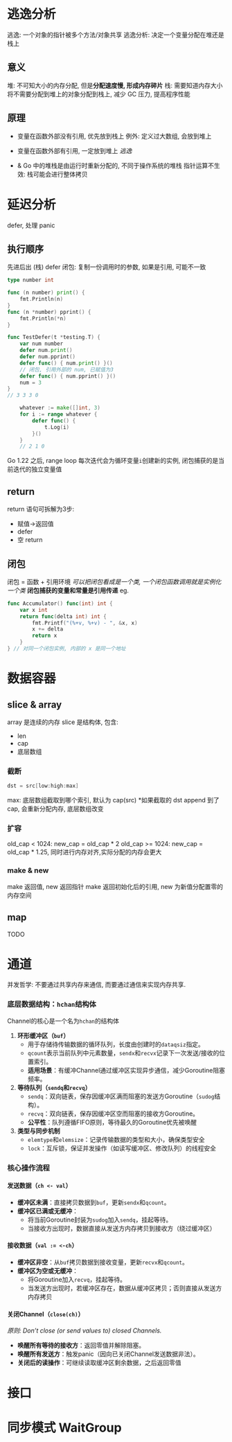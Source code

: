 # 逃逸分析
逃逸: 一个对象的指针被多个方法/对象共享
逃逸分析: 决定一个变量分配在堆还是栈上

## 意义
堆: 不可知大小的内存分配, 但是**分配速度慢, 形成内存碎片**
栈: 需要知道内存大小
将不需要分配到堆上的对象分配到栈上, 减少 GC 压力, 提高程序性能 

## 原理
- 变量在函数外部没有引用, 优先放到栈上
	例外: 定义过大数组, 会放到堆上
- 变量在函数外部有引用, 一定放到堆上 *逃逸*

- & Go 中的堆栈是由运行时重新分配的, 不同于操作系统的堆栈
指针运算不生效: 栈可能会进行整体拷贝

# 延迟分析
defer, 处理 panic
## 执行顺序
先进后出 (栈)
defer 闭包: 复制一份调用时的参数, 如果是引用, 可能不一致
```go
type number int

func (n number) print() {
	fmt.Println(n)
}
func (n *number) pprint() {
	fmt.Println(*n)
}

func TestDefer(t *testing.T) {
	var num number
	defer num.print()
	defer num.pprint()
	defer func() { num.print() }() 
	// 闭包, 引用外部的 num, 已赋值为3
	defer func() { num.pprint() }()
	num = 3
}
// 3 3 3 0

```

```go
	whatever := make([]int, 3)
	for i := range whatever {
		defer func() {
			t.Log(i)
		}()
	}
	// 2 1 0
```
Go 1.22 之后, range loop 每次迭代会为循环变量`i`创建新的实例, 闭包捕获的是当前迭代的独立变量值

## return
return 语句可拆解为3步:
- 赋值->返回值
- defer
- 空 return

## 闭包
闭包 = 函数 + 引用环境
*可以把闭包看成是一个类, 一个闭包函数调用就是实例化一个类*
**闭包捕获的变量和常量是引用传递**
eg.
```go
func Accumulator() func(int) int {
	var x int
	return func(delta int) int {
		fmt.Printf("(%+v, %+v) - ", &x, x)
		x += delta
		return x
	}
} // 对同一个闭包实例, 内部的 x 是同一个地址
```

# 数据容器
## slice & array
array 是连续的内存
slice 是结构体, 包含:
- len
- cap
- 底层数组

### 截断
```go
dst = src[low:high:max]
```
max: 底层数组截取到哪个索引, 默认为 cap(src)
*如果截取的 dst append 到了 cap, 会重新分配内存, 底层数组改变

### 扩容
old_cap < 1024: new_cap = old_cap * 2
old_cap >= 1024: new_cap = old_cap * 1.25, 同时进行内存对齐,实际分配的内存会更大

### make & new
make 返回值, new 返回指针
make 返回初始化后的引用, new 为新值分配置零的内存空间

## map
TODO

# 通道
并发哲学: 不要通过共享内存来通信, 而要通过通信来实现内存共享.

### 底层数据结构：`hchan`结构体

Channel的核心是一个名为`hchan`的结构体
1. ​**​环形缓冲区（`buf`）​**​
    - 用于存储待传输数据的循环队列，长度由创建时的`dataqsiz`指定。
    - `qcount`表示当前队列中元素数量，`sendx`和`recvx`记录下一次发送/接收的位置索引。
    - ​**​适用场景​**​：有缓冲Channel通过缓冲区实现异步通信，减少Goroutine阻塞频率。
2. ​**​等待队列（`sendq`和`recvq`）​**​
    - `sendq`：双向链表，保存因缓冲区满而阻塞的发送方Goroutine（`sudog`结构）。
    - `recvq`：双向链表，保存因缓冲区空而阻塞的接收方Goroutine。
    - ​**​公平性​**​：队列遵循FIFO原则，等待最久的Goroutine优先被唤醒
3. ​**​类型与同步机制​**​   
    - `elemtype`和`elemsize`：记录传输数据的类型和大小，确保类型安全   
    - `lock`：互斥锁，保证并发操作（如读写缓冲区、修改队列）的线程安全

### 核心操作流程

####  ​**​发送数据（`ch <- val`）​**​

- ​**​缓冲区未满​**​：直接拷贝数据到`buf`，更新`sendx`和`qcount`。
- ​**​缓冲区已满或无缓冲​**​：
    - 将当前Goroutine封装为`sudog`加入`sendq`，挂起等待。
    - 当接收方出现时，数据直接从发送方内存拷贝到接收方（绕过缓冲区）

#### ​**​接收数据（`val := <-ch`）​**​

- ​**​缓冲区非空​**​：从`buf`拷贝数据到接收变量，更新`recvx`和`qcount`。
- ​**​缓冲区为空或无缓冲​**​：
    - 将Goroutine加入`recvq`，挂起等待。
    - 当发送方出现时，若缓冲区存在，数据从缓冲区拷贝；否则直接从发送方内存拷贝

#### ​**​关闭Channel（`close(ch)`）​**​
*原则: Don’t close (or send values to) closed Channels.*
- ​**​唤醒所有等待的接收方​**​：返回零值并解除阻塞。
- ​**​唤醒所有发送方​**​：触发panic（因向已关闭Channel发送数据非法）。
- ​**​关闭后的读操作​**​：可继续读取缓冲区剩余数据，之后返回零值

# 接口


# 同步模式 WaitGroup